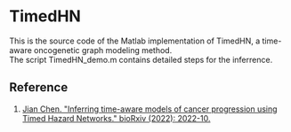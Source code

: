 # TimedHN
This is the source code of the Matlab implementation of TimedHN, a time-aware oncogenetic graph modeling method.<br />
The script TimedHN_demo.m contains detailed steps for the inferrence.


## Reference
1. [Jian Chen. "Inferring time-aware models of cancer progression
using Timed Hazard Networks." bioRxiv (2022): 2022-10.](https://biorxiv.org/cgi/content/short/2022.10.23.513436v1)<br />


